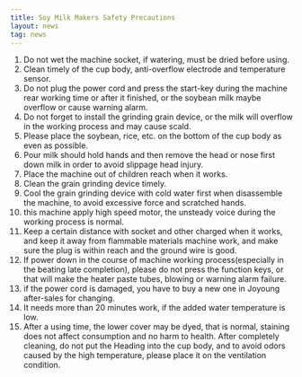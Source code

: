```yaml
---
title: Soy Milk Makers Safety Precautions
layout: news
tag: news
---
```

1. Do not wet the machine socket, if watering, must be dried before using.   
2. Clean timely of the cup body, anti-overflow electrode and temperature sensor.  
3. Do not plug the power cord and press the start-key during the machine rear working time or after it finished, or the soybean milk maybe overflow or cause warning alarm.   
4. Do not forget to install the grinding grain device, or the milk will overflow in the working process and may cause scald.  
5. Please place the soybean, rice, etc. on the bottom of the cup body as even as possible.   
6. Pour milk should hold hands and then remove the head or nose first down milk in order to avoid slippage head injury.   
7. Place the machine out of children reach when it works.  
8. Clean the grain grinding device timely.  
9. Cool the grain grinding device with cold water first when disassemble the machine, to avoid excessive force and scratched hands.  
10. this machine apply high speed motor, the unsteady voice during the working process is normal.	  
11. Keep a certain distance with socket and other charged when it works, and keep it away from flammable materials machine work, and make sure the plug is within reach and the ground wire is good.  
12. If power down in the course of machine working process(especially in the beating late completion), please do not press the function keys, or that will make the heater paste tubes, blowing or warning alarm failure.  
13. if the power cord is damaged, you have to buy a new one in Joyoung after-sales for changing. 
14. It needs more than 20 minutes work, if the added water temperature is low.   
15. After a using time, the lower cover may be dyed, that is normal, staining does not affect consumption and no harm to health.    After completely cleaning, do not put the Heading into the cup body, and to avoid odors caused by the high temperature, please place it on the ventilation condition. 
